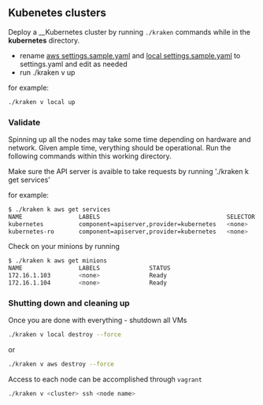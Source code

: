 ## Kubenetes clusters

Deploy a __Kubernetes cluster by running `./kraken` commands while in the __kubernetes__ directory.

*  rename [aws settings.sample.yaml](aws/settings.sample.yaml) and [local settings.sample.yaml](local/settings.sample.yaml) to settings.yaml and edit as needed
*  run ./kraken v <desired cluster type> up

for example:

```bash
./kraken v local up
```
### Validate
Spinning up all the nodes may take some time depending on hardware and network. Given ample time, verything should be operational. Run the following commands within this working directory.

Make sure the API server is avaible to take requests by running './kraken k <desired cluster type> get services'

for example:

```bash
$ ./kraken k aws get services
NAME                LABELS                                    SELECTOR            IP                  PORT
kubernetes          component=apiserver,provider=kubernetes   <none>              10.100.0.2          443
kubernetes-ro       component=apiserver,provider=kubernetes   <none>              10.100.0.1          80
```

Check on your minions by running

```bash
$ ./kraken k aws get minions
NAME                LABELS              STATUS
172.16.1.103        <none>              Ready
172.16.1.104        <none>              Ready
```

### Shutting down and cleaning up
Once you are done with everything - shutdown all VMs

```bash
./kraken v local destroy --force
```

or

```bash
./kraken v aws destroy --force
```

Access to each node can be accomplished through `vagrant`
```bash
./kraken v <cluster> ssh <node name>
```
